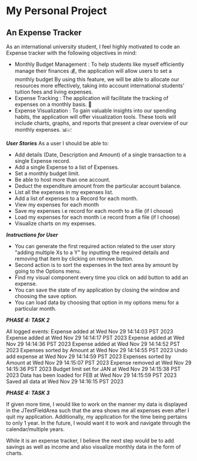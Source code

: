 # My Personal Project

## An Expense Tracker

As an international university student, I feel highly motivated to code an Expense tracker with the following
objectives in mind:
- Monthly Budget Management : To help students like myself efficiently manage their finances 💰,
    the application will allow users to set a monthly budget By using this feature, we will be able to allocate 
    our resources more effectively, taking into account international students' tuition fees and living expenses.
- Expense Tracking : The application will facilitate the tracking of expenses on a monthly basis. 📆
- Expense Visualization : To gain valuable insights into our spending habits, the application will offer 
    visualization tools. These tools will include charts, graphs, and reports that present a clear overview 
    of our monthly expenses. 📊📈

***User Stories***
As a user I should be able to:
- Add details (Date, Description and Amount) of a single transaction to a single Expense record.
- Add a single Expense to a list of Expenses.
- Set a monthly budget limit.
- Be able to host more than one account.
- Deduct the expenditure amount from the particular account balance.
- List all the expenses in my expenses list.
- Add a list of expenses to a Record for each month.
- View my expenses for each month
- Save my expenses i.e record for each month to a file (if I choose)
- Load my expenses for each month i.e record from a file (if I choose)
- Visualize charts on my expenses.

***Instructions for User***
- You can generate the first required action related to the user story "adding multiple Xs to a Y" by inputting the
    required details and removing that item by clicking on remove button.
- Second action is to sort the expenses in the text area by amount by going to the Options menu.
- Find my visual component every time you click on add button to add an expense.
- You can save the state of my application by closing the window and choosing the save option.
- You can load data by choosing that option in my options menu for a particular month.


***PHASE 4: TASK 2***

All logged events:
Expense added at Wed Nov 29 14:14:03 PST 2023
Expense added at Wed Nov 29 14:14:17 PST 2023
Expense added at Wed Nov 29 14:14:36 PST 2023
Expense added at Wed Nov 29 14:14:52 PST 2023
Expenses sorted by Amount at Wed Nov 29 14:14:55 PST 2023
Undo add expense at Wed Nov 29 14:14:59 PST 2023
Expenses sorted by Amount at Wed Nov 29 14:15:07 PST 2023
Expense removed at Wed Nov 29 14:15:36 PST 2023
Budget limit set for JAN at Wed Nov 29 14:15:38 PST 2023
Data has been loaded for FEB at Wed Nov 29 14:15:59 PST 2023
Saved all data at Wed Nov 29 14:16:15 PST 2023

***PHASE 4: TASK 3***

If given more time, I would like to work on the manner my data is displayed in the JTextFieldArea such that the area
shows me all expenses even after I quit my application. Additionally, my application for the time being pertains to 
only 1 year. In the future, I would want it to work and navigate through the calendar/multiple years.

While it is an expense tracker, I believe the next step would be to add savings as well as income and also visualize
monthly data in the form of charts.